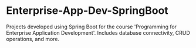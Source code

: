 # Enterprise-App-Dev-SpringBoot
Projects developed using Spring Boot for the course 'Programming for Enterprise Application Development'. Includes database connectivity, CRUD operations, and more.

